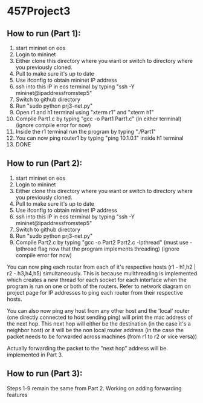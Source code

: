# 457Project3

## How to run (Part 1):
1. start mininet on eos
2. Login to mininet
3. Either clone this directory where you want or switch to directory where you previously cloned.
4. Pull to make sure it's up to date
5. Use ifconfig to obtain mininet IP address
6. ssh into this IP in eos terminal by typing "ssh -Y mininet@ipaddressfromstep5"
7. Switch to github directory
8. Run "sudo python prj3-net.py"
9. Open r1 and h1 terminal using "xterm r1" and "xterm h1"
10. Compile Part1.c by typing "gcc -o Part1 Part1.c" (in either terminal) (ignore compile error for now)
11. Inside the r1 terminal run the program by typing "./Part1"
12. You can now ping router1 by typing "ping 10.1.0.1" inside h1 terminal
13. DONE

## How to run (Part 2):
1. start mininet on eos
2. Login to mininet
3. Either clone this directory where you want or switch to directory where you previously cloned.
4. Pull to make sure it's up to date
5. Use ifconfig to obtain mininet IP address
6. ssh into this IP in eos terminal by typing "ssh -Y mininet@ipaddressfromstep5"
7. Switch to github directory
8. Run "sudo python prj3-net.py"
9. Compile Part2.c by typing "gcc -o Part2 Part2.c -lpthread" (must use -lpthread flag now that the program implements threading) (ignore compile error for now)

You can now ping each router from each of it's respective hosts (r1 - h1,h2 | r2 - h3,h4,h5) simultaneously. This is because mulithreading is implemented which creates a new thread for each socket for each interface when the program is run on one or both of the routers. Refer to network diagram on project page for IP addresses to ping each router from their respective hosts.

You can also now ping any host from any other host and the 'local' router (one directly connected to host sending ping) will print the mac address of the next hop. This next hop will either be the destination (in the case it's a neighbor host) or it will be the non local router address (in the case the packet needs to be forwarded across machines (from r1 to r2 or vice versa))

Actually forwarding the packet to the "next hop" address will be implemented in Part 3.

## How to run (Part 3):
Steps 1-9 remain the same from Part 2. Working on adding forwarding features

